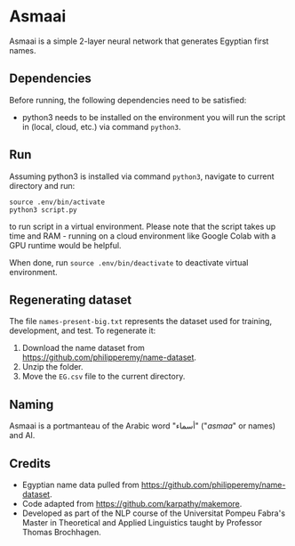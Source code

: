 # Asmaai

Asmaai is a simple 2-layer neural network that generates Egyptian first names.

## Dependencies
Before running, the following dependencies need to be satisfied:

- python3 needs to be installed on the environment you will run the script in (local, cloud, etc.) via command `python3`.

## Run
Assuming python3 is installed via command `python3`, navigate to current directory and run:

```
source .env/bin/activate
python3 script.py
```

to run script in a virtual environment. Please note that the script takes up time and RAM - running on a cloud environment like Google Colab with a GPU runtime would be helpful.

When done, run `source .env/bin/deactivate` to deactivate virtual environment.

## Regenerating dataset
The file `names-present-big.txt` represents the dataset used for training, development, and test. To regenerate it:
1. Download the name dataset from https://github.com/philipperemy/name-dataset.
2. Unzip the folder.
3. Move the `EG.csv` file to the current directory.

## Naming
Asmaai is a portmanteau of the Arabic word "أسماء" ("_asmaa_" or names) and AI.

## Credits
- Egyptian name data pulled from https://github.com/philipperemy/name-dataset.
- Code adapted from https://github.com/karpathy/makemore.
- Developed as part of the NLP course of the Universitat Pompeu Fabra's Master in Theoretical and Applied Linguistics taught by Professor Thomas Brochhagen.
